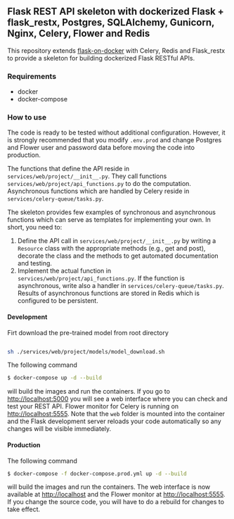 ## Flask REST API skeleton with dockerized Flask + flask_restx, Postgres, SQLAlchemy, Gunicorn, Nginx, Celery, Flower and Redis


This repository extends [flask-on-docker](https://github.com/testdrivenio/flask-on-docker) with Celery, Redis and Flask_restx to provide a skeleton for building dockerized Flask RESTful APIs.

### Requirements
-  docker
-  docker-compose

### How to use

The code is ready to be tested without additional configuration. However, it is strongly recommended that you modify `.env.prod` and change Postgres and Flower user and password data before moving the code into production.

The functions that define the API reside in `services/web/project/__init__.py`. They call functions `services/web/project/api_functions.py` to do the computation. Asynchronous functions which are handled by Celery reside in `services/celery-queue/tasks.py`.

The skeleton provides few examples of synchronous and asynchronous functions which can serve as templates for implementing your own.
In short, you need to:

1.  Define the API call in `services/web/project/__init__.py` by writing a `Resource` class with the appropriate methods (e.g., get and post), decorate the class and the methods to get automated documentation and testing.
2. Implement the actual function in `services/web/project/api_functions.py`. If the function is asynchronous, write also a handler in `services/celery-queue/tasks.py`. Results of asynchronous functions are stored in Redis which is configured to be persistent.

#### Development


Firt download the pre-trained model from root directory 

```sh

sh ./services/web/project/models/model_download.sh

```


The following command

```sh
$ docker-compose up -d --build
```

will build the images and run the containers. If you go to [http://localhost:5000](http://localhost:5000) you will see a web interface where you can check and test your REST API. Flower monitor for Celery is running on [http://localhost:5555](http://localhost:5555). Note that the `web` folder is mounted into the container and the Flask development server reloads your code automatically so any changes will be visible immediately.

#### Production






The following command

```sh
$ docker-compose -f docker-compose.prod.yml up -d --build
```

will build the images and run the containers. The web interface is now available at [http://localhost](http://localhost) and the Flower monitor at [http://localhost:5555](http://localhost:5555). If you change the source code, you will have to do a rebuild for changes to take effect.
